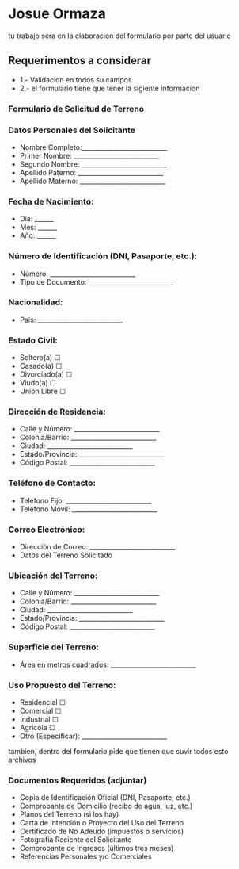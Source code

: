 # Josue Ormaza

tu trabajo sera en la elaboracion del formulario por parte del usuario
## Requerimentos a considerar 
- 1.- Validacion en todos su campos 
- 2.- el formulario tiene que tener la sigiente informacion

### Formulario de Solicitud de Terreno <br>

### Datos Personales del Solicitante
- Nombre Completo:___________________________
- Primer Nombre: ___________________________
- Segundo Nombre: ___________________________
- Apellido Paterno: ___________________________
- Apellido Materno: ___________________________
### Fecha de Nacimiento:
- Día: ______
- Mes: ______
- Año: ______

### Número de Identificación (DNI, Pasaporte, etc.):
- Número: ___________________________
- Tipo de Documento: ___________________________

### Nacionalidad:
- País: ___________________________

### Estado Civil:
- Soltero(a) ☐
- Casado(a) ☐
- Divorciado(a) ☐
- Viudo(a) ☐
- Unión Libre ☐

### Dirección de Residencia:
- Calle y Número: ___________________________
- Colonia/Barrio: ___________________________
- Ciudad: ___________________________
- Estado/Provincia: ___________________________
- Código Postal: ___________________________

### Teléfono de Contacto:
- Teléfono Fijo: ___________________________
- Teléfono Móvil: ___________________________
### Correo Electrónico:  
- Dirección de Correo: ___________________________
- Datos del Terreno Solicitado
### Ubicación del Terreno:
- Calle y Número: ___________________________
- Colonia/Barrio: ___________________________
- Ciudad: ___________________________
- Estado/Provincia: ___________________________
- Código Postal: ___________________________
### Superficie del Terreno:
- Área en metros cuadrados: ___________________________
### Uso Propuesto del Terreno:
- Residencial ☐
- Comercial ☐
- Industrial ☐
- Agrícola ☐
- Otro (Especificar): ___________________________

tambien, dentro del formulario pide que tienen que suvir todos esto archivos 
### Documentos Requeridos (adjuntar)
- Copia de Identificación Oficial (DNI, Pasaporte, etc.)
- Comprobante de Domicilio (recibo de agua, luz, etc.)
- Planos del Terreno (si los hay)
- Carta de Intención o Proyecto del Uso del Terreno
- Certificado de No Adeudo (impuestos o servicios)
- Fotografía Reciente del Solicitante
- Comprobante de Ingresos (últimos tres meses)
- Referencias Personales y/o Comerciales
